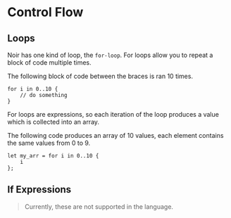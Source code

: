 # Control Flow

## Loops

Noir has one kind of loop, the `for-loop`. For loops allow you to repeat a block of code multiple times.

The following block of code between the braces is ran 10 times.

```rust,noplaypen
for i in 0..10 {
    // do something
}
```

For loops are expressions, so each iteration of the loop produces a value which is collected into an array.

The following code produces an array of 10 values, each element contains the same values from 0 to 9.

```rust,noplaypen
let my_arr = for i in 0..10 {
    i
};
```

## If Expressions

> Currently, these are not supported in the language.